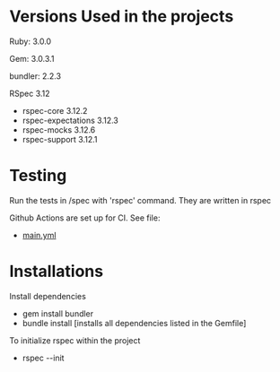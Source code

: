 # Versions Used in the projects

Ruby: 3.0.0

Gem: 3.0.3.1

bundler: 2.2.3

RSpec 3.12
  - rspec-core 3.12.2
  - rspec-expectations 3.12.3
  - rspec-mocks 3.12.6
  - rspec-support 3.12.1

# Testing

Run the tests in /spec with 'rspec' command. They are written in rspec

Github Actions are set up for CI. See file:

- [main.yml](.github/workflows/main.yml)

# Installations

Install dependencies 
  - gem install bundler
  - bundle install [installs all dependencies listed in the Gemfile]

To initialize rspec within the project 
  - rspec --init